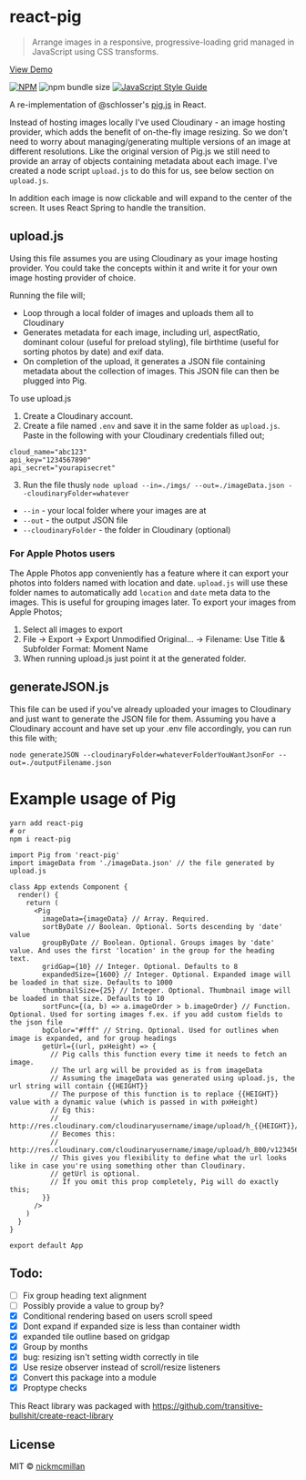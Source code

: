 # react-pig

> Arrange images in a responsive, progressive-loading grid managed in JavaScript using CSS transforms.

[View Demo](https://pigreact.netlify.com/)

[![NPM](https://img.shields.io/npm/v/react-pig.svg?style=flat-square)](https://www.npmjs.com/package/react-pig)
![npm bundle size](https://img.shields.io/bundlephobia/min/react-pig.svg?style=flat-square)
[![JavaScript Style Guide](https://img.shields.io/badge/code_style-standard-brightgreen.svg?style=flat-square)](https://standardjs.com)

A re-implementation of @schlosser's [pig.js](https://github.com/schlosser/pig.js/) in React.

Instead of hosting images locally I've used Cloudinary - an image hosting provider, which adds the benefit of on-the-fly image resizing. So we don't need to worry about managing/generating multiple versions of an image at different resolutions. Like the original version of Pig.js we still need to provide an array of objects containing metadata about each image. I've created a node script `upload.js` to do this for us, see below section on `upload.js`.

In addition each image is now clickable and will expand to the center of the screen. It uses React Spring to handle the transition.


## upload.js
Using this file assumes you are using Cloudinary as your image hosting provider. You could take the concepts within it and write it for your own image hosting provider of choice.

Running the file will;
* Loop through a local folder of images and uploads them all to Cloudinary
* Generates metadata for each image, including url, aspectRatio, dominant colour (useful for preload styling), file birthtime (useful for sorting photos by date) and exif data.
* On completion of the upload, it generates a JSON file containing metadata about the collection of images. This JSON file can then be plugged into Pig.

To use upload.js
1. Create a Cloudinary account. 
1. Create a file named `.env` and save it in the same folder as `upload.js`. Paste in the following with your Cloudinary credentials filled out;
```
cloud_name="abc123"
api_key="1234567890"
api_secret="yourapisecret"
```

3. Run the file thusly `node upload --in=./imgs/ --out=./imageData.json --cloudinaryFolder=whatever`
* `--in` - your local folder where your images are at
* `--out` - the output JSON file
* `--cloudinaryFolder` - the folder in Cloudinary (optional)

### For Apple Photos users
The Apple Photos app conveniently has a feature where it can export your photos into folders named with location and date. `upload.js` will use these folder names to automatically add `location` and `date` meta data to the images. This is useful for grouping images later. To export your images from Apple Photos;
1. Select all images to export
2. File -> Export -> Export Unmodified Original... -> Filename: Use Title & Subfolder Format: Moment Name
3. When running upload.js just point it at the generated folder.

## generateJSON.js
This file can be used if you've already uploaded your images to Cloudinary and just want to generate the JSON file for them.
Assuming you have a Cloudinary account and have set up your .env file accordingly, you can run this file with;

`node generateJSON --cloudinaryFolder=whateverFolderYouWantJsonFor --out=./outputFilename.json`


# Example usage of Pig

```
yarn add react-pig
# or
npm i react-pig
```

```
import Pig from 'react-pig'
import imageData from './imageData.json' // the file generated by upload.js

class App extends Component {
  render() {
    return (
      <Pig
        imageData={imageData} // Array. Required.
        sortByDate // Boolean. Optional. Sorts descending by 'date' value
        groupByDate // Boolean. Optional. Groups images by 'date' value. And uses the first 'location' in the group for the heading text.
        gridGap={10} // Integer. Optional. Defaults to 8
        expandedSize={1600} // Integer. Optional. Expanded image will be loaded in that size. Defaults to 1000
        thumbnailSize={25} // Integer. Optional. Thumbnail image will be loaded in that size. Defaults to 10
        sortFunc={(a, b) => a.imageOrder > b.imageOrder} // Function. Optional. Used for sorting images f.ex. if you add custom fields to the json file
        bgColor="#fff" // String. Optional. Used for outlines when image is expanded, and for group headings
        getUrl={(url, pxHeight) => {
          // Pig calls this function every time it needs to fetch an image.
          // The url arg will be provided as is from imageData
          // Assuming the imageData was generated using upload.js, the url string will contain {{HEIGHT}}
          // The purpose of this function is to replace {{HEIGHT}} value with a dynamic value (which is passed in with pxHeight)
          // Eg this:
          // http://res.cloudinary.com/cloudinaryusername/image/upload/h_{{HEIGHT}}/v12345678/cloudinaryfolder/image.jpg
          // Becomes this:
          // http://res.cloudinary.com/cloudinaryusername/image/upload/h_800/v12345678/cloudinaryfolder/image.jpg
          // This gives you flexibility to define what the url looks like in case you're using something other than Cloudinary.
          // getUrl is optional.
          // If you omit this prop completely, Pig will do exactly this;
        }}
      />
    )
  }
}

export default App
```


## Todo: 
- [ ] Fix group heading text alignment
- [ ] Possibly provide a value to group by?
- [x] Conditional rendering based on users scroll speed
- [x] Dont expand if expanded size is less than container width
- [x] expanded tile outline based on gridgap
- [x] Group by months
- [x] bug: resizing isn't setting width correctly in tile
- [x] Use resize observer instead of scroll/resize listeners
- [x] Convert this package into a module
- [x] Proptype checks

This React library was packaged with https://github.com/transitive-bullshit/create-react-library

## License

MIT © [nickmcmillan](https://github.com/nickmcmillan)
